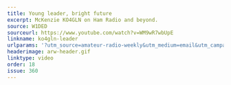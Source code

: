 ```yaml
---
title: Young leader, bright future
excerpt: McKenzie KO4GLN on Ham Radio and beyond.
source: W1DED
sourceurl: https://www.youtube.com/watch?v=WM9wR7wbUpE
linkname: ko4gln-leader
urlparams: '?utm_source=amateur-radio-weekly&utm_medium=email&utm_campaign=newsletter'
headerimage: arw-header.gif
linktype: video
order: 18
issue: 360
---
```

